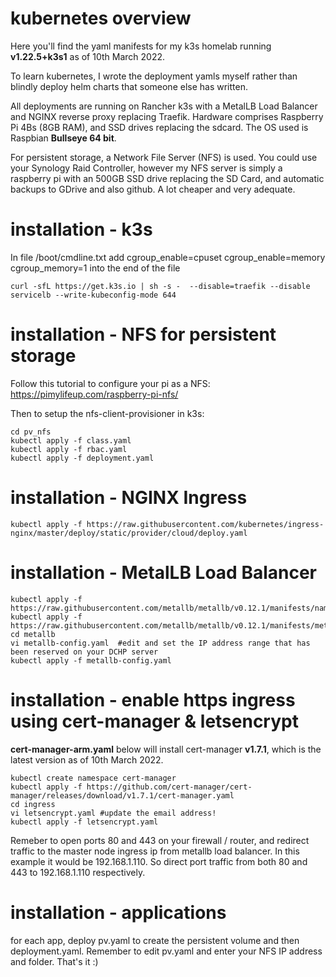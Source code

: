 # kubernetes overview

Here you'll find the yaml manifests for my k3s homelab running **v1.22.5+k3s1** as of 10th March 2022. 

To learn kubernetes, I wrote the deployment yamls myself rather than blindly deploy helm charts that someone else has written. 

All deployments are running on Rancher k3s with a MetalLB Load Balancer and NGINX reverse proxy replacing Traefik. Hardware comprises Raspberry Pi 4Bs (8GB RAM), and SSD drives replacing the sdcard. The OS used is Raspbian **Bullseye 64 bit**.

For persistent storage, a Network File Server (NFS) is used. You could use your Synology Raid Controller, however my NFS server is simply a raspberry pi with an 500GB SSD drive replacing the SD Card, and automatic backups to GDrive and also github. A lot cheaper and very adequate. 



# installation - k3s

In file /boot/cmdline.txt add cgroup_enable=cpuset cgroup_enable=memory cgroup_memory=1 into the end of the file

```
curl -sfL https://get.k3s.io | sh -s -  --disable=traefik --disable servicelb --write-kubeconfig-mode 644
```

# installation - NFS for persistent storage

Follow this tutorial to configure your pi as a NFS:
https://pimylifeup.com/raspberry-pi-nfs/

Then to setup the nfs-client-provisioner in k3s:
```
cd pv_nfs
kubectl apply -f class.yaml
kubectl apply -f rbac.yaml
kubectl apply -f deployment.yaml
```

# installation - NGINX Ingress
```
kubectl apply -f https://raw.githubusercontent.com/kubernetes/ingress-nginx/master/deploy/static/provider/cloud/deploy.yaml
```

# installation - MetalLB Load Balancer
```
kubectl apply -f https://raw.githubusercontent.com/metallb/metallb/v0.12.1/manifests/namespace.yaml
kubectl apply -f https://raw.githubusercontent.com/metallb/metallb/v0.12.1/manifests/metallb.yaml
cd metallb
vi metallb-config.yaml  #edit and set the IP address range that has been reserved on your DCHP server
kubectl apply -f metallb-config.yaml
```

# installation - enable https ingress using cert-manager & letsencrypt

**cert-manager-arm.yaml** below will install cert-manager **v1.7.1**, which is the latest version as of 10th March 2022.
```
kubectl create namespace cert-manager
kubectl apply -f https://github.com/cert-manager/cert-manager/releases/download/v1.7.1/cert-manager.yaml
cd ingress
vi letsencrypt.yaml #update the email address!
kubectl apply -f letsencrypt.yaml
```

Remeber to open ports 80 and 443 on your firewall / router, and redirect traffic to the master node ingress ip from metallb load balancer. In this example it would be 192.168.1.110. So direct port traffic from both 80 and 443 to 192.168.1.110 respectively.

# installation - applications

for each app, deploy pv.yaml to create the persistent volume and then deployment.yaml. Remember to edit pv.yaml and enter your NFS IP address and folder. That's it :) 

